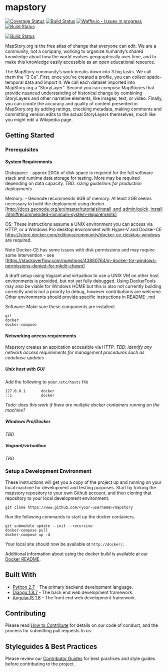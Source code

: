 
mapstory
================

[![Coverage Status](https://coveralls.io/repos/github/MapStory/mapstory/badge.svg?branch=master)](https://coveralls.io/github/MapStory/mapstory?branch=master) [![Build Status](https://travis-ci.org/MapStory/mapstory.svg?branch=master)](https://travis-ci.org/MapStory/mapstory) [![Waffle.io - Issues in progress](https://badge.waffle.io/MapStory/mapstory.png?label=in%20progress&title=In%20Progress)](https://waffle.io/MapStory/mapstory?utm_source=badge) [![Build Status](https://saucelabs.com/buildstatus/zunware)](https://saucelabs.com/beta/builds/a90681af072a474083478115f31567b0)

[![Build Status](https://saucelabs.com/browser-matrix/zunware.svg)](https://saucelabs.com/beta/builds/a90681af072a474083478115f31567b0)

MapStory.org is the free atlas of change that everyone can edit. We are a community, not a company, working to organize humanity’s shared knowledge about how the world evolves geographically over time, and to make this knowledge easily accessible as an open educational resource.

The MapStory community’s work breaks down into 3 big tasks. We call them the “3 Cs”. First, once you’ve created a profile, you can _collect_ spatio-temporal data and import it. We call each dataset imported into MapStory.org a “StoryLayer”. Second you can _compose_ MapStories that provide nuanced understanding of historical change by combining StoryLayers and other narrative elements, like images, text, or video. Finally, you can _curate_ the accuracy and quality of content presented in MapStory.org by adding ratings, checking metadata, making comments and committing version edits to the actual StoryLayers themselves, much like you might edit a Wikipedia page.


## Getting Started


### Prerequisites

#### System Requirements

Diskspace: - approx 20Gb of disk space is required for the full software stack and runtime data storage for testing. More may be required depending on data capacity. _TBD: sizing guidelines for production deployments_

Memory: - Geonode recommends 6GB of memory. At least 2GB seems necessary to build the deployment using docker. [http://docs.geonode.org/en/master/tutorials/install_and_admin/quick_install.html#recommended-minimum-system-requirements]

OS: These instructions assume a UNIX environment you can access via HTTP, or a Windows Pro desktop environment with Hyper-V and Docker-CE https://store.docker.com/editions/community/docker-ce-desktop-windows are required.

Note Docker-CE has some issues with disk permissions and may require some intervention - see [https://stackoverflow.com/questions/43880764/in-docker-for-windows-permissions-denied-for-mkdir-chown]

A draft setup using Vagrant and virtualbox to use a UNIX VM on other host environments is provided, but not yet fully debugged. Using DockerTools may also be viable for Windows HOME but this is also not currently building correctly and is not a priority to debug, however contributions are welcome.  Other environments should provide specific instructions in README-<env>.md 

Software:
Make sure these components are installed:

```
git
docker
docker-compose
```

#### Networking access requirements

Mapstory creates an appication accessible via HTTP.
_TBD: identify any network access requirements for management procedures such as codebase updates_

##### Unix host with GUI
Add the following to your `/etc/hosts` file
```
127.0.0.1       docker
::1             docker
```

_Todo: does this work if there are multiple docker containers running on the machine?_

##### Windows Pro/Docker
_TBD_

##### Vagrant/virtualbox 
_TBD_

### Setup a Development Environment

These instructions will get you a copy of the project up and running on your local machine for development and testing purposes.  Start by forking the mapstory repository to your own Github account, and then cloning that repository to your local development environment.

```
git clone https://www.github.com/<your-username>/mapstory
```


Run the following commands to start up the docker containers.

```
git submodule update --init --recursive
docker-compose pull
docker-compose up -d
```

Your local site should now be available at `http://docker/`.

Additional information about using the docker build is available at our [Docker README](https://github.com/MapStory/mapstory/blob/master/docker/README.md).

## Built With

* [Python 2.7](https://www.python.org/) - The primary backend development language.
* [Django 1.8.7](https://www.djangoproject.com/) - The back end web development framework.
* [AngularJS 1.6](https://angularjs.org/) - The front end web development framework.

## Contributing

Please read [How to Contribute](https://github.com/MapStory/mapstory/wiki/How-to-Contribute) for details on our code of conduct, and the process for submitting pull requests to us.


## Styleguides & Best Practices
Please review our [Contributor Guides](https://github.com/MapStory/mapstory/wiki#contributor-guides) for best practices and style guides before contributing to the project.
